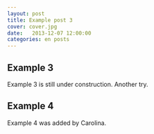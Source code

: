 ```yaml
---
layout: post
title: Example post 3
cover: cover.jpg
date:   2013-12-07 12:00:00
categories: en posts
---
```


## Example 3

Example 3 is still under construction. Another try.

## Example 4

Example 4 was added by Carolina.
